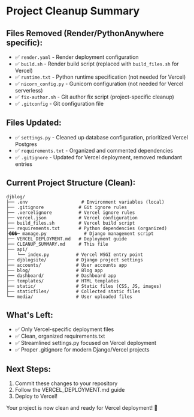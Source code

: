 # Project Cleanup Summary

## Files Removed (Render/PythonAnywhere specific):
- ✅ `render.yaml` - Render deployment configuration
- ✅ `build.sh` - Render build script (replaced with `build_files.sh` for Vercel)
- ✅ `runtime.txt` - Python runtime specification (not needed for Vercel)
- ✅ `nicorn_config.py` - Gunicorn configuration (not needed for Vercel serverless)
- ✅ `fix-author.sh` - Git author fix script (project-specific cleanup)
- ✅ `.gitconfig` - Git configuration file

## Files Updated:
- ✅ `settings.py` - Cleaned up database configuration, prioritized Vercel Postgres
- ✅ `requirements.txt` - Organized and commented dependencies
- ✅ `.gitignore` - Updated for Vercel deployment, removed redundant entries

## Current Project Structure (Clean):
```
djblog/
├── .env                    # Environment variables (local)
├── .gitignore             # Git ignore rules
├── .vercelignore          # Vercel ignore rules
├── vercel.json            # Vercel configuration
├── build_files.sh         # Vercel build script
├── requirements.txt       # Python dependencies (organized)
├���─ manage.py              # Django management script
├── VERCEL_DEPLOYMENT.md   # Deployment guide
├── CLEANUP_SUMMARY.md     # This file
├── api/
│   └── index.py          # Vercel WSGI entry point
├── djblogsite/           # Django project settings
├── accounts/             # User accounts app
├── blog/                 # Blog app
├── dashboard/            # Dashboard app
├── templates/            # HTML templates
├── static/               # Static files (CSS, JS, images)
├── staticfiles/          # Collected static files
└── media/                # User uploaded files
```

## What's Left:
- ✅ Only Vercel-specific deployment files
- ✅ Clean, organized requirements.txt
- ✅ Streamlined settings.py focused on Vercel deployment
- ✅ Proper .gitignore for modern Django/Vercel projects

## Next Steps:
1. Commit these changes to your repository
2. Follow the VERCEL_DEPLOYMENT.md guide
3. Deploy to Vercel!

Your project is now clean and ready for Vercel deployment! 🚀
